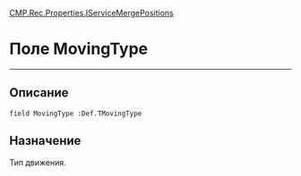 ﻿---
Link: CMP.Rec.Properties.IServiceMergePositions.@MovingType
---

<!---  Навигация
[Имя проекта](#) :
-->
[CMP.Rec.Properties.IServiceMergePositions](Default)

# Поле MovingType
---

## Описание

    field MovingType :Def.TMovingType

<!--
## Аргументы{#Args}

### Аргумент1

Описание аргумента 1
-->

## Назначение

Тип движения.

<!--
## Пример

    MovingType...
-->

